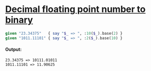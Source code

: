 [1]: https://rosettacode.org/wiki/Decimal_floating_point_number_to_binary

# [Decimal floating point number to binary][1]

```raku
given "23.34375"   { say "$_ => ", :10($_).base(2) }
given "1011.11101" { say "$_ => ", :2($_).base(10) }
```

#### Output:
```
23.34375 => 10111.01011
1011.11101 => 11.90625
```
